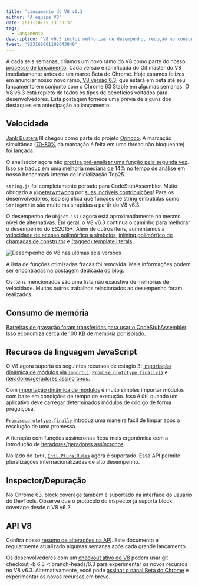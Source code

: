 ```yaml
---
title: 'Lançamento do V8 v6.3'
author: 'A equipe V8'
date: 2017-10-25 13:33:37
tags:
  - lançamento
description: 'V8 v6.3 inclui melhorias de desempenho, redução no consumo de memória e suporte para novos recursos da linguagem JavaScript.'
tweet: '923168001108643840'
---
```

A cada seis semanas, criamos um novo ramo do V8 como parte do nosso [processo de lançamento](/docs/release-process). Cada versão é ramificada do Git master do V8 imediatamente antes de um marco Beta do Chrome. Hoje estamos felizes em anunciar nosso novo ramo, [V8 versão 6.3](https://chromium.googlesource.com/v8/v8.git/+log/branch-heads/6.3), que estará em beta até seu lançamento em conjunto com o Chrome 63 Stable em algumas semanas. O V8 v6.3 está repleto de todos os tipos de benefícios voltados para desenvolvedores. Esta postagem fornece uma prévia de alguns dos destaques em antecipação ao lançamento.

<!--truncate-->
## Velocidade

[Jank Busters](/blog/jank-busters) III chegou como parte do projeto [Orinoco](/blog/orinoco). A marcação simultânea ([70-80%](https://chromeperf.appspot.com/report?sid=612eec65c6f5c17528f9533349bad7b6f0020dba595d553b1ea6d7e7dcce9984) da marcação é feita em uma thread não bloqueante) foi lançada.

O analisador agora não [precisa pré-analisar uma função pela segunda vez](https://docs.google.com/document/d/1TqpdGeLmURL2gc18s6PwNeyZOvayQJtJ16TCn0BEt48/edit#heading=h.un2pnqwbiw11). Isso se traduz em uma [melhoria mediana de 14% no tempo de análise](https://docs.google.com/document/d/1TqpdGeLmURL2gc18s6PwNeyZOvayQJtJ16TCn0BEt48/edit#heading=h.dvuo4tqnsmml) em nosso benchmark interno de inicialização Top25.

`string.js` foi completamente portado para CodeStubAssembler. Muito obrigado a [@peterwmwong](https://twitter.com/peterwmwong) por [suas incríveis contribuições](https://chromium-review.googlesource.com/q/peter.wm.wong)! Para os desenvolvedores, isso significa que funções de string embutidas como `String#trim` são muito mais rápidas a partir do V8 v6.3.

O desempenho de `Object.is()` agora está aproximadamente no mesmo nível de alternativas. Em geral, o V8 v6.3 continua o caminho para melhorar o desempenho do ES2015+. Além de outros itens, aumentamos a [velocidade de acesso polimórfico a símbolos](https://bugs.chromium.org/p/v8/issues/detail?id=6367), [inlining polimórfico de chamadas de construtor](https://bugs.chromium.org/p/v8/issues/detail?id=6885) e [(tagged) template literals](https://pasteboard.co/GLYc4gt.png).

![Desempenho do V8 nas últimas seis versões](/_img/v8-release-63/ares6.svg)

A lista de funções otimizadas fracas foi removida. Mais informações podem ser encontradas na [postagem dedicada do blog](/blog/lazy-unlinking).

Os itens mencionados são uma lista não exaustiva de melhorias de velocidade. Muitos outros trabalhos relacionados ao desempenho foram realizados.

## Consumo de memória

[Barreiras de gravação foram transferidas para usar o CodeStubAssembler](https://chromium.googlesource.com/v8/v8/+/dbfdd4f9e9741df0a541afdd7516a34304102ee8). Isso economiza cerca de 100 KB de memória por isolado.

## Recursos da linguagem JavaScript

O V8 agora suporta os seguintes recursos de estágio 3: [importação dinâmica de módulos via `import()`](/features/dynamic-import), [`Promise.prototype.finally()`](/features/promise-finally) e [iteradores/geradores assíncronos](https://github.com/tc39/proposal-async-iteration).

Com [importação dinâmica de módulos](/features/dynamic-import) é muito simples importar módulos com base em condições de tempo de execução. Isso é útil quando um aplicativo deve carregar determinados módulos de código de forma preguiçosa.

[`Promise.prototype.finally`](/features/promise-finally) introduz uma maneira fácil de limpar após a resolução de uma promessa.

A iteração com funções assíncronas ficou mais ergonômica com a introdução de [iteradores/geradores assíncronos](https://github.com/tc39/proposal-async-iteration).

No lado do `Intl`, [`Intl.PluralRules`](/features/intl-pluralrules) agora é suportado. Essa API permite pluralizações internacionalizadas de alto desempenho.

## Inspector/Depuração

No Chrome 63, [block coverage](https://docs.google.com/presentation/d/1IFqqlQwJ0of3NuMvcOk-x4P_fpi1vJjnjGrhQCaJkH4/edit#slide=id.g271d6301ff_0_44) também é suportado na interface do usuário do DevTools. Observe que o protocolo do inspector já suporta block coverage desde o V8 v6.2.

## API V8

Confira nosso [resumo de alterações na API](https://docs.google.com/document/d/1g8JFi8T_oAE_7uAri7Njtig7fKaPDfotU6huOa1alds/edit). Este documento é regularmente atualizado algumas semanas após cada grande lançamento.

Os desenvolvedores com um [checkout ativo do V8](/docs/source-code#using-git) podem usar git checkout -b 6.3 -t branch-heads/6.3 para experimentar os novos recursos no V8 v6.3. Alternativamente, você pode [assinar o canal Beta do Chrome](https://www.google.com/chrome/browser/beta.html) e experimentar os novos recursos em breve.

